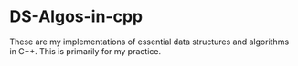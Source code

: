 # DS-Algos-in-cpp
These are my implementations of essential data structures and algorithms in C++. This is primarily for my practice.
